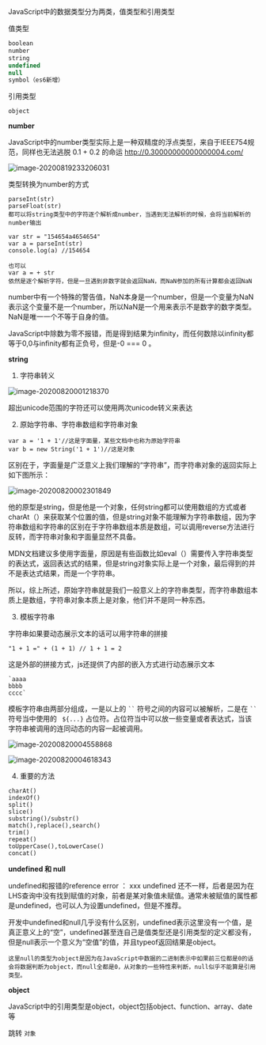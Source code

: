  JavaScript中的数据类型分为两类，值类型和引用类型

值类型

```JavaScript
boolean
number
string
undefined
null
symbol（es6新增）
```

引用类型

```
object
```



**number**

JavaScript中的number类型实际上是一种双精度的浮点类型，来自于IEEE754规范，同样也无法逃脱 0.1 + 0.2 的命运 http://0.30000000000000004.com/

![image-20200819233206031](C:\Users\shiku\AppData\Roaming\Typora\typora-user-images\image-20200819233206031.png)

类型转换为number的方式

```
parseInt(str)
parseFloat(str)
都可以将string类型中的字符逐个解析成number，当遇到无法解析的时候，会将当前解析的number输出

var str = "154654a4654654"
var a = parseInt(str)
console.log(a) //154654

也可以 
var a = + str
依然是逐个解析字符，但是一旦遇到非数字就会返回NaN，而NaN参加的所有计算都会返回NaN
```

number中有一个特殊的警告值，NaN本身是一个number，但是一个变量为NaN表示这个变量不是一个number，所以NaN是一个用来表示不是数字的数字类型。NaN是唯一一个不等于自身的值。

JavaScript中除数为零不报错，而是得到结果为infinity，而任何数除以infinity都等于0,0与infinity都有正负号，但是-0 === 0 。



**string**

1. 字符串转义

![image-20200820001218370](C:\Users\shiku\AppData\Roaming\Typora\typora-user-images\image-20200820001218370.png)

超出unicode范围的字符还可以使用两次unicode转义来表达

2. 原始字符串、字符串数组和字符串对象

```
var a = '1 + 1'//这是字面量，某些文档中也称为原始字符串
var b = new String('1 + 1')//这是对象
```

区别在于，字面量是广泛意义上我们理解的“字符串”，而字符串对象的返回实际上如下图所示：

![image-20200820002301849](C:\Users\shiku\AppData\Roaming\Typora\typora-user-images\image-20200820002301849.png)

他的原型是string，但是他是一个对象，任何string都可以使用数组的方式或者charAt（）来获取某个位置的值，但是string对象不能理解为字符串数组，因为字符串数组和字符串的区别在于字符串数组本质是数组，可以调用reverse方法进行反转，而字符串对象和字面量显然不具备。

MDN文档建议多使用字面量，原因是有些函数比如eval（）需要传入字符串类型的表达式，返回表达式的结果，但是string对象实际上是一个对象，最后得到的并不是表达式结果，而是一个字符串。

所以，综上所述，原始字符串就是我们一般意义上的字符串类型，而字符串数组本质上是数组，字符串对象本质上是对象，他们并不是同一种东西。

3. 模板字符串

字符串如果要动态展示文本的话可以用字符串的拼接

```
"1 + 1 =" + (1 + 1) // 1 + 1 = 2
```

这是外部的拼接方式，js还提供了内部的嵌入方式进行动态展示文本

```
`aaaa
bbbb
cccc` 
```

模板字符串由两部分组成，一是以上的 ` `` ` 符号之间的内容可以被解析，二是在 ` `` ` 符号当中使用的 ` ${...}` 占位符。占位符当中可以放一些变量或者表达式，当该字符串被调用的连同动态的内容一起被调用。

![image-20200820004558868](C:\Users\shiku\AppData\Roaming\Typora\typora-user-images\image-20200820004558868.png)

![image-20200820004618343](C:\Users\shiku\AppData\Roaming\Typora\typora-user-images\image-20200820004618343.png)

4. 重要的方法

```
charAt()
indexOf()
split()
slice()
substring()/substr()
match(),replace(),search()
trim()
repeat()
toUpperCase(),toLowerCase()
concat()
```

**undefined 和 null**

undefined和报错的reference error ： xxx undefined 还不一样，后者是因为在LHS查询中没有找到赋值的对象，前者是某对象值未赋值。通常未被赋值的属性都是undefined，也可以人为设置undefined，但是不推荐。

开发中undefined和null几乎没有什么区别，undefined表示这里没有一个值，是真正意义上的“空”，undefined甚至连自己是值类型还是引用类型的定义都没有，但是null表示一个意义为“空值”的值，并且typeof返回结果是object。

```
这里null的类型为object是因为在JavaScript中数据的二进制表示中如果前三位都是0的话会将数据判断为object，而null全都是0，从对象的一些特性来判断，null似乎不能算是引用类型。
```

**object**

JavaScript中的引用类型是object，object包括object、function、array、date等

跳转 `对象`

